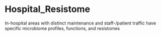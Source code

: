 # Hospital_Resistome
In-hospital areas with distinct maintenance and staff-/patient traffic have specific microbiome profiles, functions, and resistomes

